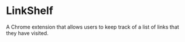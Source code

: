 # LinkShelf
 A Chrome extension that allows users to keep track of a list of links that they have visited.
